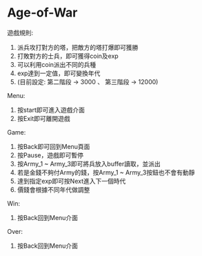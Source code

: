 # Age-of-War

遊戲規則:
1. 派兵攻打對方的塔，把敵方的塔打爆即可獲勝
2. 打敗對方的士兵，即可獲得coin及exp
3. 可以利用coin派出不同的兵種
4. exp達到一定值，即可變換年代
5. (目前設定: 第二階段 -> 3000 、 第三階段 -> 12000)

Menu:
1. 按start即可進入遊戲介面
2. 按Exit即可離開遊戲

Game:
1. 按Back即可回到Menu頁面
2. 按Pause，遊戲即可暫停
3. 按Army_1 ~ Army_3即可將兵放入buffer讀取，並派出
4. 若是金錢不夠付Army的錢，按Army_1 ~ Army_3按鈕也不會有動靜
5. 達到指定exp即可按Next進入下一個時代
6. 價錢會根據不同年代做調整

Win:
1. 按Back回到Menu介面

Over:
1. 按Back回到Menu介面

